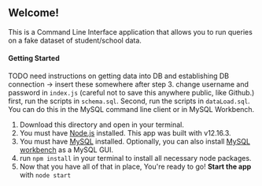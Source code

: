 ## Welcome!
This is a Command Line Interface application that allows you to run queries on a fake dataset of student/school data. 

#### Getting Started

 TODO need instructions on getting data into DB and establishing DB connection -> insert these somewhere after step 3.
    change username and password in `index.js` (careful not to save this anywhere public, like Github.)
    first, run the scripts in `schema.sql`. Second, run the scripts in `dataLoad.sql`. You can do this in the MySQL command line client or in MySQL Workbench.  


1. Download this directory and open in your terminal.
2. You must have [Node.js](https://nodejs.org/) installed. This app was built with v12.16.3.
3. You must have [MySQL](https://dev.mysql.com/downloads/mysql) installed. Optionally, you can also install [MySQL workbench](https://dev.mysql.com/downloads/workbench/) as a MySQL GUI.
3. run `npm install` in your terminal to install all necessary node packages.
4. Now that you have all of that in place, You're ready to go! **Start the app** with `node start`